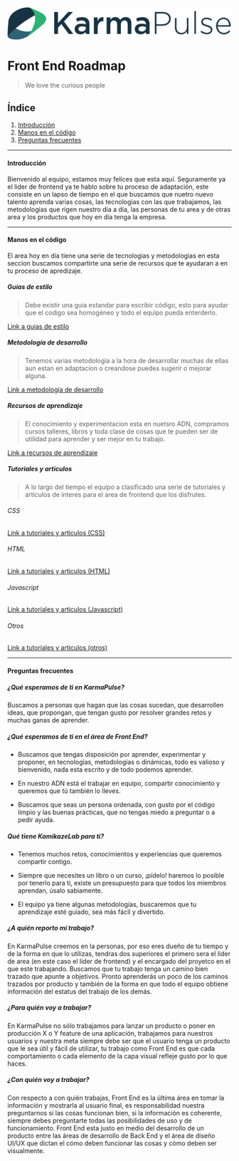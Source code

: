 ![Logo page](/img/karmapulse__logo.png)
# Front End Roadmap
> We love the curious people

## Índice
1. [Introducción](#introduction)
2. [Manos en el código](#code)
3. [Preguntas frecuentes](#faq)

---

#### <a name='introduction'>Introducción</a>

Bienvenido al equipo, estamos muy felices que esta aquí. Seguramente ya el lider de frontend ya te hablo sobre tu proceso de adaptación, este consiste en un lapso de tiempo en el que buscamos que nuetro nuevo talento aprenda varias cosas, las tecnologias con las que trabajamos, las metodologias que rigen nuestro día a día, las personas de tu area y de otras area y los productos que hoy en día tenga la empresa.

---

#### <a name='code'>Manos en el código</a>

El area hoy en día tiene una serie de tecnologias y metodologias en esta seccion buscamos compartirte una serie de recursos que te ayudaran a en tu proceso de apredizaje.

##### Guías de estilo

> Debe existir una guia estandar para escribir código, esto para ayudar que el codigo sea homogéneo y todo el equipo pueda enterderlo.

[Link a guias de estilo](/docs/styleGuides.md)

##### Metodología de desarrollo

> Tenemos varias metodología a la hora de desarrollar muchas de ellas aun estan en adaptacion o creandose puedes sugerir o mejorar alguna.

[Link a metodología de desarrollo](/docs/developmentMethodologies.md)

##### Recursos de aprendizaje

> El conocimiento y experimentacion esta en nuetsro ADN, compramos cursos talleres, libros y toda clase de cosas que te pueden ser de utilidad para aprender y ser mejor en tu trabajo.

[Link a recursos de aprendizaje](/docs/learningResources.md)

##### Tutoriales y articulos

> A lo largo del tiempo el equipo a clasificado una serie de tutoriales y articulos de interes para el area de frontend que los disfrutes.

###### CSS
[Link a tutoriales y articulos (CSS)](/docs/cssArticles.md)

###### HTML
[Link a tutoriales y articulos (HTML)](/docs/htmlArticles.md)

###### Javascript
[Link a tutoriales y articulos (Javascript)](/docs/javascriptArticles.md)

###### Otros
[Link a tutoriales y articulos (otros)](/docs/othersArticles.md)


---

#### <a name='faq'>Preguntas frecuentes</a>

##### ¿Qué esperamos de ti en KarmaPulse?
Buscamos a personas que hagan que las cosas sucedan, que desarrollen ideas, que propongan, que tengan gusto por resolver grandes retos y muchas ganas de aprender.

##### ¿Qué esperamos de ti en el área de Front End?

* Buscamos que tengas disposición por aprender, experimentar y proponer, en tecnologías, metodologías o dinámicas, todo es valioso y bienvenido, nada esta escrito y de todo podemos aprender.

* En nuestro ADN está el trabajar en equipo, compartir conocimiento y queremos que tú también lo lleves.

* Buscamos que seas un persona ordenada, con gusto por el código limpio y las buenas prácticas, que no tengas miedo a preguntar o a pedir ayuda.

##### Qué tiene KamikazeLab para ti?

* Tenemos muchos retos, conocimientos y experiencias que queremos compartir contigo.

* Siempre que necesites un libro o un curso, ¡pídelo! haremos lo posible por tenerlo para ti, existe un presupuesto para que todos los miembros aprendan, úsalo sabiamente.

* El equipo ya tiene algunas metodologías, buscaremos que tu aprendizaje esté guiado, sea más fácil y divertido.

##### ¿A quién reporto mi trabajo?

En KarmaPulse creemos en la personas, por eso eres dueño de tu tiempo y de la forma en que lo utilizas, tendras dos superiores el primero sera el lider de area (en este caso el lider de frontend) y el encargado del proyetco en el que este trabajando. Buscamos que tu trabajo tenga un camino bien trazado que apunte a objetivos. Pronto aprenderás un poco de los caminos trazados por producto y también de la forma en que todo el equipo obtiene información del estatus del trabajo de los demás.

##### ¿Para quién voy a trabajar?

En KarmaPulse no sólo trabajamos para lanzar un producto o poner en producción X o Y feature de una aplicación, trabajamos para nuestros usuarios y nuestra meta siempre debe ser que el usuario tenga un producto que le sea útil y fácil de utilizar, tu trabajo como Front End es que cada comportamiento o cada elemento de la capa visual refleje gusto por lo que haces.

##### ¿Con quién voy a trabajar?

Con respecto a con quién trabajas, Front End es la última área en tomar la información y mostrarla al usuario final, es responsabilidad nuestra preguntarnos si las cosas funcionan bien, si la información es coherente, siempre debes preguntarte todas las posibilidades de uso y de funcionamiento. Front End esta justo en medio del desarrollo de un producto entre las áreas de desarrollo de Back End y el área de diseño UI/UX que dictan el cómo deben funcionar las cosas y cómo deben ser visualmente.
